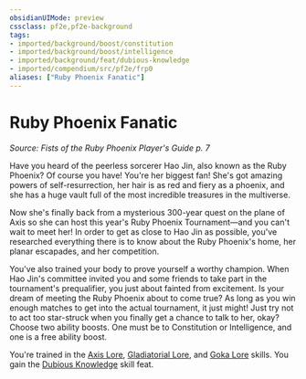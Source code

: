 ```yaml
---
obsidianUIMode: preview
cssclass: pf2e,pf2e-background
tags:
- imported/background/boost/constitution
- imported/background/boost/intelligence
- imported/background/feat/dubious-knowledge
- imported/compendium/src/pf2e/frp0
aliases: ["Ruby Phoenix Fanatic"]
---
```

# Ruby Phoenix Fanatic
*Source: Fists of the Ruby Phoenix Player's Guide p. 7*  

Have you heard of the peerless sorcerer Hao Jin, also known as the Ruby Phoenix? Of course you have! You're her biggest fan! She's got amazing powers of self-resurrection, her hair is as red and fiery as a phoenix, and she has a huge vault full of the most incredible treasures in the multiverse.

Now she's finally back from a mysterious 300-year quest on the plane of Axis so she can host this year's Ruby Phoenix Tournament—and you can't wait to meet her! In order to get as close to Hao Jin as possible, you've researched everything there is to know about the Ruby Phoenix's home, her planar escapades, and her competition.

You've also trained your body to prove yourself a worthy champion. When Hao Jin's committee invited you and some friends to take part in the tournament's prequalifier, you just about fainted from excitement. Is your dream of meeting the Ruby Phoenix about to come true? As long as you win enough matches to get into the actual tournament, it just might! Just try not to act too star-struck when you finally get a chance to talk to her, okay? Choose two ability boosts. One must be to Constitution or Intelligence, and one is a free ability boost.

You're trained in the [Axis Lore](../../skills.md#Lore), [Gladiatorial Lore](../../skills.md#Lore), and [Goka Lore](../../skills.md#Lore) skills. You gain the [Dubious Knowledge](../../feats/dubious-knowledge.md) skill feat.